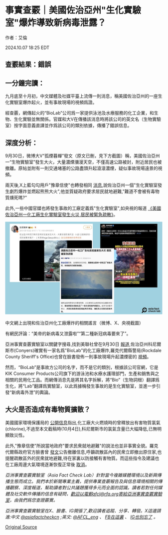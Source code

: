 # 事實查覈｜美國佐治亞州"生化實驗室"爆炸導致新病毒泄露？

作者：艾倫

2024.10.07 18:25 EDT

## 查覈結果：錯誤

## 一分鐘完讀：

九月底至十月初，中文媒體及社媒平臺上流傳一則消息，稱美國佐治亞州的一座生化實驗室爆炸起火，並有事故現場的視頻爲證。

經查覈，網傳起火的“BioLab”公司爲一家提供泳池及水療服務的化工企業，和生物、生化實驗並無關係。官媒和大V在傳播該消息時將該公司的英文名（生物實驗室）按字面意義直譯並作爲該公司的類別依據，傳播了錯誤信息。

## 深度分析：

9月30日，微博大V“孤煙暮蟬”發文（原文已刪，見下方截圖）稱，美國佐治亞州一“生物實驗室”發生大火，大量濃煙瀰漫天空，不僅高速公路被封，附近居民也被撤離。原帖並附有一則交通堵塞的公路盡頭升起滾滾濃煙，疑似事故現場遠景的視頻。

兩天後,X上藍勾勾用戶"豫章信使"也轉發相同 [消息](https://archive.ph/1FwBc),說佐治亞州一個"生化實驗室發生劇烈爆炸並燃起熊熊大火",他並質疑政府要求居民就地避難,"難道不會被有毒物質燻死嗎?"

此外,一些中國官媒也將發生事故的工廠定義爲"生化實驗室",如央視的報道 [《美國佐治亞州一化工廠生化實驗室發生火災 居民被緊急疏散》](https://archive.ph/LISmr)。

![中文網上出現和佐治亞州化工廠爆炸的相關謠言（微博、X、央視截圖）](images/C253AMQOJXEJFZUHH6SVFTFUSI.jpg)

中文網上出現和佐治亞州化工廠爆炸的相關謠言（微博、X、央視截圖）

有網民評論：“美帝的新病毒又泄露啦”“第二種新冠病毒要來了”。

亞洲事實查覈實驗室以關鍵字搜尋,找到美聯社曾在9月30日 [報道](https://apnews.com/article/biolab-chemical-plant-fire-evacuation-a9c7ddcbec42fcd891831101b9ccd1d4),佐治亞州科尼爾斯市(Conyers)確實有一家名爲"BioLab"的化工廠爆炸,羅克代爾縣警局(Rockdale County Sheriff's Office)也曾在臉書發佈一則事故現場升起濃煙密的 [視頻](https://www.facebook.com/watch/live/?ref=watch_permalink&v=1188375732389228)。

然而，“BioLab”是事故方公司的名字，而不是它的類別，根據該公司官網，它是KIK Consumer Products公司旗下的游泳池和水療水護理部門，生產和銷售與之相關的民用化工品。而網傳消息先是將其名字拆解，將“Bio”（生物詞根）翻譯爲生化，將“Lab”翻譯爲實驗室，以此爲據稱發生事故的是生化實驗室，並進一步引發“新病毒外泄”的輿論。

## 大火是否造成有毒物質擴散？

美國國家環境保護局的 [公開信息](https://www.epa.gov/ga/conyers-ga-biolab-fire?fbclid=IwY2xjawFskFRleHRuA2FlbQIxMQABHVAihX2F31rnZOnoGunV7N-aT54APxHyo58a7SS5ve1Y19n7HPyG25ldWg_aem_ypyIPgmnmK9PhZ_H_tbMeg)指出,化工廠大火燃燒時的曾釋放出有害物質氯氣(chlorine),不過至本文截稿時(10月4日),科尼爾斯市的氯氣含量已大幅降低,已無明顯致災性。

此外,"豫章信使"所說當地政府"要求民衆就地避難"的說法也並非事實全貌。羅克代爾縣政府官方臉書曾 [發文](https://www.facebook.com/photo/?fbid=951999576968487&set=a.237537725081346)公告撤離信息,呼籲疏散區內的民衆立即撤出原住家,也提醒疏散區外的民衆就地避難,待在家裏以防接觸有害物質。而這些指令及建議也在工廠周邊大氣環境逐漸恢復正常後 [取消](https://www.facebook.com/photo?fbid=952991340202644&set=a.237537725081346)。

*亞洲事實查覈實驗室（Asia Fact Check Lab）針對當今複雜媒體環境以及新興傳播生態而成立。我們本於新聞專業主義，提供專業查覈報告及與信息環境相關的傳播觀察、深度報道，幫助讀者對公共議題獲得多元而全面的認識。讀者若對任何媒體及社交軟件傳播的信息有疑問，歡迎以電郵afcl@rfa.org寄給亞洲事實查覈實驗室，由我們爲您查證覈實。*

*亞洲事實查覈實驗室在X、臉書、IG開張了,歡迎讀者追蹤、分享、轉發。X這邊請進:中文*  [*@asiafactcheckcn*](https://twitter.com/asiafactcheckcn)  *;英文:*  [*@AFCL\_eng*](https://twitter.com/AFCL_eng)  *、*  [*FB在這裏*](https://www.facebook.com/asiafactchecklabcn)  *、*  [*IG也別忘了*](https://www.instagram.com/asiafactchecklab/)  *。*



[Original Source](https://www.rfa.org/mandarin/shishi-hecha/hc-us-biochemical-lab-explosion-fact-check-10072024181745.html)